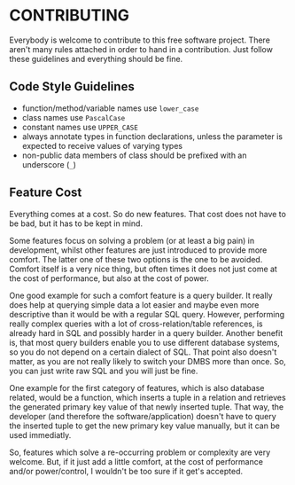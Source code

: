# CONTRIBUTING
Everybody is welcome to contribute to this free software project.
There aren't many rules attached in order to hand in a contribution.
Just follow these guidelines and everything should be fine.

## Code Style Guidelines
- function/method/variable names use `lower_case`
- class names use `PascalCase`
- constant names use `UPPER_CASE`
- always annotate types in function declarations, unless the parameter is expected to receive values of varying types
- non-public data members of class should be prefixed with an underscore (`_`)

## Feature Cost
Everything comes at a cost.
So do new features.
That cost does not have to be bad, but it has to be kept in mind.

Some features focus on solving a problem (or at least a big pain) in development, whilst other features are just introduced to provide more comfort.
The latter one of these two options is the one to be avoided.
Comfort itself is a very nice thing, but often times it does not just come at the cost of performance, but also at the cost of power.

One good example for such a comfort feature is a query builder.
It really does help at querying simple data a lot easier and maybe even more descriptive than it would be with a regular SQL query.
However, performing really complex queries with a lot of cross-relation/table references, is already hard in SQL and possibly harder in a query builder.
Another benefit is, that most query builders enable you to use different database systems, so you do not depend on a certain dialect of SQL.
That point also doesn't matter, as you are not really likely to switch your DMBS more than once.
So, you can just write raw SQL and you will just be fine.

One example for the first category of features, which is also database related, would be a function, which inserts a tuple in a relation and retrieves the generated primary key value of that newly inserted tuple.
That way, the developer (and therefore the software/application) doesn't have to query the inserted tuple to get the new primary key value manually, but it can be used immediatly.

So, features which solve a re-occurring problem or complexity are very welcome. But, if it just add a little comfort, at the cost of performance and/or power/control, I wouldn't be too sure if it get's accepted.